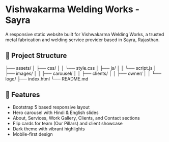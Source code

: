 # Vishwakarma Welding Works - Sayra

A responsive static website built for Vishwakarma Welding Works, a trusted metal fabrication and welding service provider based in Sayra, Rajasthan.

## 📁 Project Structure

├── assets/
│ ├── css/
│ │ └── style.css
│ ├── js/
│ │ └── script.js
│ ├── images/
│ │ ├── carousel/
│ │ ├── clients/
│ │ ├── owner/
│ │ └── logo/
├── index.html
└── README.md



## 🚀 Features

- Bootstrap 5 based responsive layout
- Hero carousel with Hindi & English slides
- About, Services, Work Gallery, Clients, and Contact sections
- Flip cards for team (Our Pillars) and client showcase
- Dark theme with vibrant highlights
- Mobile-first design
